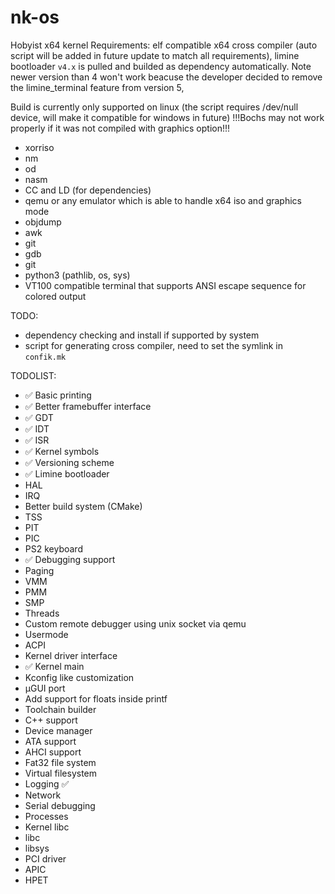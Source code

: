 # nk-os
Hobyist x64 kernel
Requirements: elf compatible x64 cross compiler (auto script will be added in future update to match all requirements),
limine bootloader `v4.x` is pulled and builded as dependency automatically. Note newer version than 4 won't work beacuse the developer
decided to remove the limine_terminal feature from version 5, 

Build is currently only supported on linux (the script requires /dev/null device, will make it compatible for windows in future)
!!!Bochs may not work properly if it was not compiled with graphics option!!!
- xorriso
- nm
- od
- nasm
- CC and LD (for dependencies)
- qemu or any emulator which is able to handle x64 iso and graphics mode
- objdump
- awk
- git
- gdb
- git
- python3 (pathlib, os, sys)
- VT100 compatible terminal that supports ANSI escape sequence for colored output

TODO: 
- dependency checking and install if supported by system
- script for generating cross compiler, need to set the symlink in `confik.mk`

TODOLIST: 
- ✅ Basic printing
- ✅ Better framebuffer interface
- ✅ GDT
- ✅ IDT
- ✅ ISR
- ✅ Kernel symbols
- ✅ Versioning scheme
- ✅ Limine bootloader
- HAL
- IRQ
- Better build system (CMake)
- TSS
- PIT
- PIC
- PS2 keyboard
- ✅ Debugging support
- Paging
- VMM
- PMM
- SMP
- Threads
- Custom remote debugger using unix socket via qemu
- Usermode
- ACPI
- Kernel driver interface
- ✅ Kernel main
- Kconfig like customization
- µGUI port
- Add support for floats inside printf
- Toolchain builder
- C++ support
- Device manager
- ATA support
- AHCI support
- Fat32 file system
- Virtual filesystem
- Logging ✅
- Network
- Serial debugging
- Processes
- Kernel libc
- libc
- libsys
- PCI driver
- APIC
- HPET
